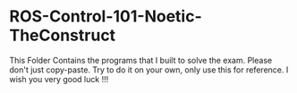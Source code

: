 # ROS-Control-101-Noetic-TheConstruct

This Folder Contains the programs that I built to solve the exam. Please don't just copy-paste. Try to do it on your own, only use this for reference. I wish you very good luck !!!
